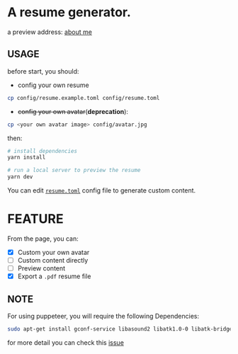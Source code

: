 # A resume generator.

a preview address: [about me](https://starxx.me/resume)

## USAGE
before start, you should: 

- config your own resume
```bash
cp config/resume.example.toml config/resume.toml
```

- ~~config your own avatar~~(**deprecation**):
```bash
cp <your own avatar image> config/avatar.jpg
```


then:

```bash
# install dependencies
yarn install

# run a local server to preview the resume
yarn dev
```

You can edit [`resume.toml`](config/resume.example.toml) config file to generate custom content.

# FEATURE
From the page, you can:
- [x] Custom your own avatar
- [ ] Custom content directly
- [ ] Preview content
- [x] Export a `.pdf` resume file

## NOTE
For using puppeteer, you will require the following Dependencies:
```bash
sudo apt-get install gconf-service libasound2 libatk1.0-0 libatk-bridge2.0-0 libc6 libcairo2 libcups2 libdbus-1-3 libexpat1 libfontconfig1 libgcc1 libgconf-2-4 libgdk-pixbuf2.0-0 libglib2.0-0 libgtk-3-0 libnspr4 libpango-1.0-0 libpangocairo-1.0-0 libstdc++6 libx11-6 libx11-xcb1 libxcb1 libxcomposite1 libxcursor1 libxdamage1 libxext6 libxfixes3 libxi6 libxrandr2 libxrender1 libxss1 libxtst6 ca-certificates fonts-liberation libappindicator1 libnss3 lsb-release xdg-utils wget
```
for more detail you can check this [issue](https://github.com/puppeteer/puppeteer/issues/3443#issuecomment-433096772)

